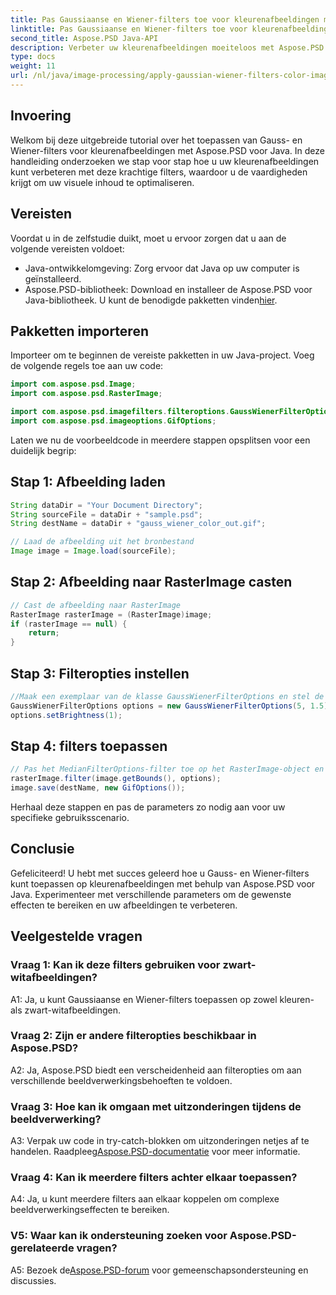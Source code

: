 ```yaml
---
title: Pas Gaussiaanse en Wiener-filters toe voor kleurenafbeeldingen met Aspose.PSD voor Java
linktitle: Pas Gaussiaanse en Wiener-filters toe voor kleurenafbeeldingen
second_title: Aspose.PSD Java-API
description: Verbeter uw kleurenafbeeldingen moeiteloos met Aspose.PSD voor Java. Leer stap voor stap Gaussiaanse en Wiener-filters toepassen voor verbluffende visuele resultaten.
type: docs
weight: 11
url: /nl/java/image-processing/apply-gaussian-wiener-filters-color-image/
---
```

## Invoering

Welkom bij deze uitgebreide tutorial over het toepassen van Gauss- en Wiener-filters voor kleurenafbeeldingen met Aspose.PSD voor Java. In deze handleiding onderzoeken we stap voor stap hoe u uw kleurenafbeeldingen kunt verbeteren met deze krachtige filters, waardoor u de vaardigheden krijgt om uw visuele inhoud te optimaliseren.

## Vereisten

Voordat u in de zelfstudie duikt, moet u ervoor zorgen dat u aan de volgende vereisten voldoet:

- Java-ontwikkelomgeving: Zorg ervoor dat Java op uw computer is geïnstalleerd.
-  Aspose.PSD-bibliotheek: Download en installeer de Aspose.PSD voor Java-bibliotheek. U kunt de benodigde pakketten vinden[hier](https://releases.aspose.com/psd/java/).

## Pakketten importeren

Importeer om te beginnen de vereiste pakketten in uw Java-project. Voeg de volgende regels toe aan uw code:

```java
import com.aspose.psd.Image;
import com.aspose.psd.RasterImage;

import com.aspose.psd.imagefilters.filteroptions.GaussWienerFilterOptions;
import com.aspose.psd.imageoptions.GifOptions;
```

Laten we nu de voorbeeldcode in meerdere stappen opsplitsen voor een duidelijk begrip:

## Stap 1: Afbeelding laden

```java
String dataDir = "Your Document Directory";
String sourceFile = dataDir + "sample.psd";
String destName = dataDir + "gauss_wiener_color_out.gif";

// Laad de afbeelding uit het bronbestand
Image image = Image.load(sourceFile);
```

## Stap 2: Afbeelding naar RasterImage casten

```java
// Cast de afbeelding naar RasterImage
RasterImage rasterImage = (RasterImage)image;
if (rasterImage == null) {
    return;
}
```

## Stap 3: Filteropties instellen

```java
//Maak een exemplaar van de klasse GaussWienerFilterOptions en stel de straalgrootte en de vloeiende waarde in.
GaussWienerFilterOptions options = new GaussWienerFilterOptions(5, 1.5);
options.setBrightness(1);
```

## Stap 4: filters toepassen

```java
// Pas het MedianFilterOptions-filter toe op het RasterImage-object en sla de resulterende afbeelding op
rasterImage.filter(image.getBounds(), options);
image.save(destName, new GifOptions());
```

Herhaal deze stappen en pas de parameters zo nodig aan voor uw specifieke gebruiksscenario.

## Conclusie

Gefeliciteerd! U hebt met succes geleerd hoe u Gauss- en Wiener-filters kunt toepassen op kleurenafbeeldingen met behulp van Aspose.PSD voor Java. Experimenteer met verschillende parameters om de gewenste effecten te bereiken en uw afbeeldingen te verbeteren.

## Veelgestelde vragen

### Vraag 1: Kan ik deze filters gebruiken voor zwart-witafbeeldingen?

A1: Ja, u kunt Gaussiaanse en Wiener-filters toepassen op zowel kleuren- als zwart-witafbeeldingen.

### Vraag 2: Zijn er andere filteropties beschikbaar in Aspose.PSD?

A2: Ja, Aspose.PSD biedt een verscheidenheid aan filteropties om aan verschillende beeldverwerkingsbehoeften te voldoen.

### Vraag 3: Hoe kan ik omgaan met uitzonderingen tijdens de beeldverwerking?

 A3: Verpak uw code in try-catch-blokken om uitzonderingen netjes af te handelen. Raadpleeg[Aspose.PSD-documentatie](https://reference.aspose.com/psd/java/) voor meer informatie.

### Vraag 4: Kan ik meerdere filters achter elkaar toepassen?

A4: Ja, u kunt meerdere filters aan elkaar koppelen om complexe beeldverwerkingseffecten te bereiken.

### V5: Waar kan ik ondersteuning zoeken voor Aspose.PSD-gerelateerde vragen?

 A5: Bezoek de[Aspose.PSD-forum](https://forum.aspose.com/c/psd/34) voor gemeenschapsondersteuning en discussies.